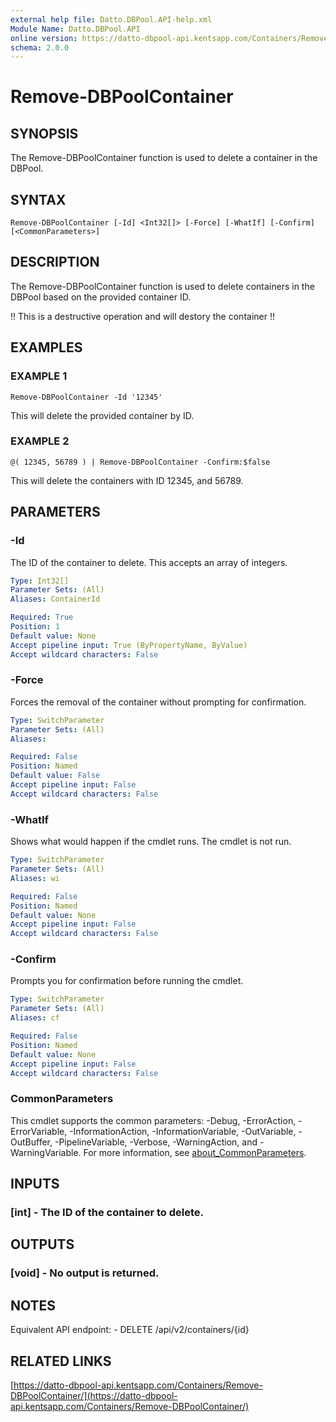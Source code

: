 ```yaml
---
external help file: Datto.DBPool.API-help.xml
Module Name: Datto.DBPool.API
online version: https://datto-dbpool-api.kentsapp.com/Containers/Remove-DBPoolContainer/
schema: 2.0.0
---
```


# Remove-DBPoolContainer

## SYNOPSIS
The Remove-DBPoolContainer function is used to delete a container in the DBPool.

## SYNTAX

```
Remove-DBPoolContainer [-Id] <Int32[]> [-Force] [-WhatIf] [-Confirm] [<CommonParameters>]
```

## DESCRIPTION
The Remove-DBPoolContainer function is used to delete containers in the DBPool based on the provided container ID.

!!
This is a destructive operation and will destory the container !!

## EXAMPLES

### EXAMPLE 1
```
Remove-DBPoolContainer -Id '12345'
```

This will delete the provided container by ID.

### EXAMPLE 2
```
@( 12345, 56789 ) | Remove-DBPoolContainer -Confirm:$false
```

This will delete the containers with ID 12345, and 56789.

## PARAMETERS

### -Id
The ID of the container to delete.
This accepts an array of integers.

```yaml
Type: Int32[]
Parameter Sets: (All)
Aliases: ContainerId

Required: True
Position: 1
Default value: None
Accept pipeline input: True (ByPropertyName, ByValue)
Accept wildcard characters: False
```

### -Force
Forces the removal of the container without prompting for confirmation.

```yaml
Type: SwitchParameter
Parameter Sets: (All)
Aliases:

Required: False
Position: Named
Default value: False
Accept pipeline input: False
Accept wildcard characters: False
```

### -WhatIf
Shows what would happen if the cmdlet runs.
The cmdlet is not run.

```yaml
Type: SwitchParameter
Parameter Sets: (All)
Aliases: wi

Required: False
Position: Named
Default value: None
Accept pipeline input: False
Accept wildcard characters: False
```

### -Confirm
Prompts you for confirmation before running the cmdlet.

```yaml
Type: SwitchParameter
Parameter Sets: (All)
Aliases: cf

Required: False
Position: Named
Default value: None
Accept pipeline input: False
Accept wildcard characters: False
```

### CommonParameters
This cmdlet supports the common parameters: -Debug, -ErrorAction, -ErrorVariable, -InformationAction, -InformationVariable, -OutVariable, -OutBuffer, -PipelineVariable, -Verbose, -WarningAction, and -WarningVariable. For more information, see [about_CommonParameters](http://go.microsoft.com/fwlink/?LinkID=113216).

## INPUTS

### [int] - The ID of the container to delete.
## OUTPUTS

### [void] - No output is returned.
## NOTES
Equivalent API endpoint:
    - DELETE /api/v2/containers/{id}

## RELATED LINKS

[https://datto-dbpool-api.kentsapp.com/Containers/Remove-DBPoolContainer/](https://datto-dbpool-api.kentsapp.com/Containers/Remove-DBPoolContainer/)

